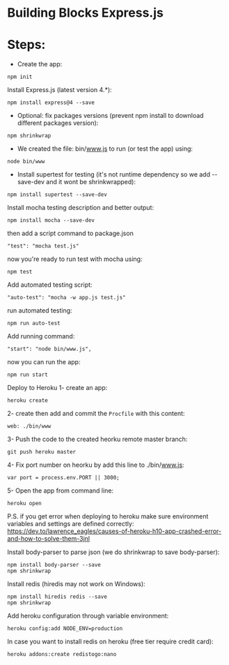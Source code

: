 # Building Blocks Express.js

# Steps:

- Create the app:
```
npm init
```

Install Express.js (latest version 4.*):
```
npm install express@4 --save
```

- Optional: fix packages versions (prevent npm install to download
different packages version):
```
npm shrinkwrap
```
- We created the file: bin/www.js to run (or test the app) using:
```
node bin/www
```
- Install supertest for testing (it's not runtime dependency so we add --save-dev and it wont be shrinkwrapped):
```
npm install supertest --save-dev
```

Install mocha testing description and better output:
```
npm install mocha --save-dev
```
then add a script command to package.json
```
"test": "mocha test.js"
```
now you're ready to run test with mocha using:
```
npm test
```
Add automated testing script:
```
"auto-test": "mocha -w app.js test.js"
```
run automated testing:
```
npm run auto-test
```
Add running command:
```
"start": "node bin/www.js",
```
now you can run the app:
```
npm run start
```

Deploy to Heroku
1- create an app:
```
heroku create
```
2- create then add and commit the `Procfile` with this content:
```
web: ./bin/www
```
3- Push the code to the created heorku remote master branch:
```
git push heroku master
```
4- Fix port number on heorku by add this line to ./bin/www.js:
```
var port = process.env.PORT || 3000;
```
5- Open the app from command line:
```
heroku open
```

P.S. if you get error when deploying to heroku make sure environment variables and settings are defined correctly:
https://dev.to/lawrence_eagles/causes-of-heroku-h10-app-crashed-error-and-how-to-solve-them-3jnl


Install body-parser to parse json (we do shrinkwrap to save body-parser):
```
npm install body-parser --save
npm shrinkwrap
```

Install redis (hiredis may not work on Windows):
```
npm install hiredis redis --save
npm shrinkwrap
```
Add heroku configuration through variable environment:
```
heroku config:add NODE_ENV=production
```

In case you want to install redis on heroku (free tier require credit card):
```
heroku addons:create redistogo:nano
```
